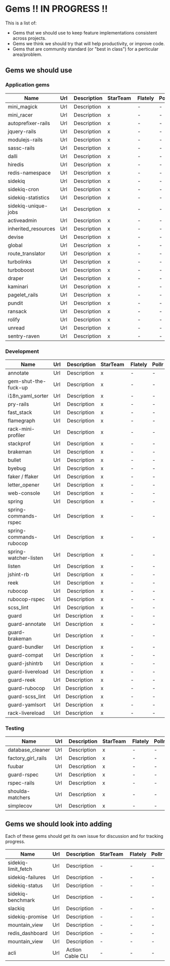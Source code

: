 # Gems !! IN PROGRESS !!

This is a list of:
- Gems that we should use to keep feature implementations consistent across projects.
- Gems we think we should try that will help productivity, or improve code.
- Gems that are community standard (or "best in class") for a perticular area/problem.

## Gems we should use

### Application gems

| Name | Url | Description | StarTeam | Flately | Pollr | EpisodeCalendar |
|--|--|--|--|--|--|--|
| mini_magick | Url | Description | x | - | - | - |
| mini_racer | Url | Description | x | - | - | - |
| autoprefixer-rails | Url | Description | x | - | - | - |
| jquery-rails | Url | Description | x | - | - | - |
| modulejs-rails | Url | Description | x | - | - | - |
| sassc-rails | Url | Description | x | - | - | - |
| dalli | Url | Description | x | - | - | - |
| hiredis | Url | Description | x | - | - | - |
| redis-namespace | Url | Description | x | - | - | - |
| sidekiq | Url | Description | x | - | - | - |
| sidekiq-cron | Url | Description | x | - | - | - |
| sidekiq-statistics | Url | Description | x | - | - | - |
| sidekiq-unique-jobs | Url | Description | x | - | - | - |
| activeadmin | Url | Description | x | - | - | - |
| inherited_resources | Url | Description | x | - | - | - |
| devise | Url | Description | x | - | - | - |
| global | Url | Description | x | - | - | - |
| route_translator | Url | Description | x | - | - | - |
| turbolinks | Url | Description | x | - | - | - |
| turboboost | Url | Description | x | - | - | - |
| draper | Url | Description | x | - | - | - |
| kaminari | Url | Description | x | - | - | - |
| pagelet_rails | Url | Description | x | - | - | - |
| pundit | Url | Description | x | - | - | - |
| ransack | Url | Description | x | - | - | - |
| rolify | Url | Description | x | - | - | - |
| unread | Url | Description | x | - | - | - |
| sentry-raven | Url | Description | x | - | - | - |

### Development

| Name | Url | Description | StarTeam | Flately | Pollr | EpisodeCalendar |
|--|--|--|--|--|--|--|
| annotate | Url | Description | x | - | - | - |
| gem-shut-the-fuck-up | Url | Description | x | - | - | - |
| i18n_yaml_sorter | Url | Description | x | - | - | - |
| pry-rails | Url | Description | x | - | - | - |
| fast_stack | Url | Description | x | - | - | - |
| flamegraph | Url | Description | x | - | - | - |
| rack-mini-profiler | Url | Description | x | - | - | - |
| stackprof | Url | Description | x | - | - | - |
| brakeman | Url | Description | x | - | - | - |
| bullet | Url | Description | x | - | - | - |
| byebug | Url | Description | x | - | - | - |
| faker / ffaker | Url | Description | x | - | - | - |
| letter_opener | Url | Description | x | - | - | - |
| web-console | Url | Description | x | - | - | - |
| spring | Url | Description | x | - | - | - |
| spring-commands-rspec | Url | Description | x | - | - | - |
| spring-commands-rubocop | Url | Description | x | - | - | - |
| spring-watcher-listen | Url | Description | x | - | - | - |
| listen | Url | Description | x | - | - | - |
| jshint-rb | Url | Description | x | - | - | - |
| reek | Url | Description | x | - | - | - |
| rubocop | Url | Description | x | - | - | - |
| rubocop-rspec | Url | Description | x | - | - | - |
| scss_lint | Url | Description | x | - | - | - |
| guard | Url | Description | x | - | - | - | 
| guard-annotate | Url | Description | x | - | - | - | 
| guard-brakeman | Url | Description | x | - | - | - | 
| guard-bundler | Url | Description | x | - | - | - | 
| guard-compat | Url | Description | x | - | - | - | 
| guard-jshintrb | Url | Description | x | - | - | - | 
| guard-livereload | Url | Description | x | - | - | - | 
| guard-reek | Url | Description | x | - | - | - | 
| guard-rubocop | Url | Description | x | - | - | - | 
| guard-scss_lint | Url | Description | x | - | - | - | 
| guard-yamlsort | Url | Description | x | - | - | - | 
| rack-livereload | Url | Description | x | - | - | - | 

### Testing

| Name | Url | Description | StarTeam | Flately | Pollr | EpisodeCalendar |
|--|--|--|--|--|--|--|
| database_cleaner | Url | Description | x | - | - | - | 
| factory_girl_rails | Url | Description | x | - | - | - | 
| fuubar | Url | Description | x | - | - | - | 
| guard-rspec | Url | Description | x | - | - | - | 
| rspec-rails | Url | Description | x | - | - | - | 
| shoulda-matchers | Url | Description | x | - | - | - | 
| simplecov | Url | Description | x | - | - | - | 

## Gems we should look into adding

Each of these gems should get its own issue for discussion and for tracking progress.

| Name | Url | Description | StarTeam | Flately | Pollr | EpisodeCalendar |
|--|--|--|--|--|--|--|
| sidekiq-limit_fetch | Url | Description | - | - | - | - |
| sidekiq-failures | Url | Description | - | - | - | - |
| sidekiq-status | Url | Description | - | - | - | - |
| sidekiq-benchmark | Url | Description | - | - | - | - |
| slackiq | Url | Description | - | - | - | - |
| sidekiq-promise | Url | Description | - | - | - | - |
| mountain_view | Url | Description | - | - | - | - |
| redis_dashboard | Url | Description | - | - | - | - |
| mountain_view | Url | Description | - | - | - | - |
| acli | Url | Action Cable CLI | - | - | - | - |
